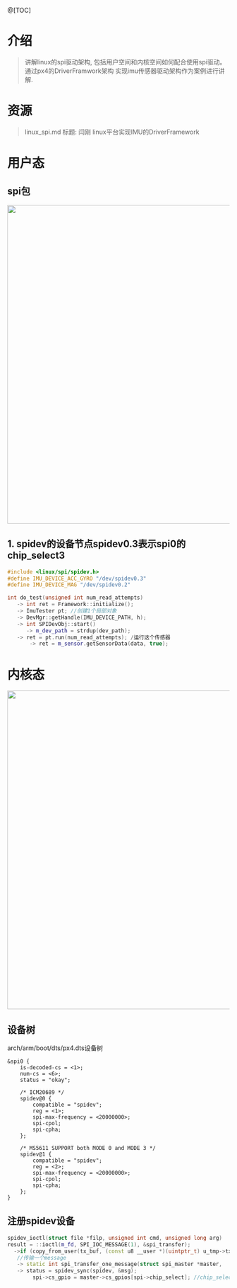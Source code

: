 @[TOC]
# 介绍
>讲解linux的spi驱动架构, 包括用户空间和内核空间如何配合使用spi驱动。通过px4的DriverFramwork架构
实现imu传感器驱动架构作为案例进行讲解.

# 资源
> linux_spi.md
> 标题: 闫刚 linux平台实现IMU的DriverFramework

# 用户态

## spi包

<div align="center">
<p>  </p> 
<img src="https://github.com/yangang123/yangang123.github.io/raw/master/7-linux-kernel/resource/SPI_user_space.PNG" height="720" width="1280" > 
</div>

## 1. spidev的设备节点spidev0.3表示spi0的chip_select3
```cpp
#include <linux/spi/spidev.h>
#define IMU_DEVICE_ACC_GYRO "/dev/spidev0.3"
#define IMU_DEVICE_MAG "/dev/spidev0.2"

int do_test(unsigned int num_read_attempts)
   -> int ret = Framework::initialize();
   -> ImuTester pt; //创建1个局部对象
   -> DevMgr::getHandle(IMU_DEVICE_PATH, h);
   -> int SPIDevObj::start()
      -> m_dev_path = strdup(dev_path);
   -> ret = pt.run(num_read_attempts); /运行这个传感器
       -> ret = m_sensor.getSensorData(data, true);
```

# 内核态

<div align="center">
<p>  </p> 
<img src="https://github.com/yangang123/yangang123.github.io/raw/master/7-linux-kernel/resource/SPI_kernel_space.PNG" height="720" width="1280" > 
</div>

## 设备树
arch/arm/boot/dts/px4.dts设备树
```
&spi0 {
	is-decoded-cs = <1>;
	num-cs = <6>;
	status = "okay";

	/* ICM20689 */
	spidev@0 {
		compatible = "spidev";
		reg = <1>;
		spi-max-frequency = <20000000>;
		spi-cpol;
		spi-cpha;
	};

	/* MS5611 SUPPORT both MODE 0 and MODE 3 */
	spidev@1 {
		compatible = "spidev";
		reg = <2>;
		spi-max-frequency = <20000000>;
		spi-cpol;
		spi-cpha;		
	};
}
```

## 注册spidev设备
```cpp
spidev_ioctl(struct file *filp, unsigned int cmd, unsigned long arg)
result = ::ioctl(m_fd, SPI_IOC_MESSAGE(1), &spi_transfer);
  ->if (copy_from_user(tx_buf, (const u8 __user *)(uintptr_t) u_tmp->tx_buf,u_tmp->len)) //拷贝用户层数据
   //传输一个message
   -> static int spi_transfer_one_message(struct spi_master *master,
   -> status = spidev_sync(spidev, &msg);
		spi->cs_gpio = master->cs_gpios[spi->chip_select]; //chip_select是一个信号
```
